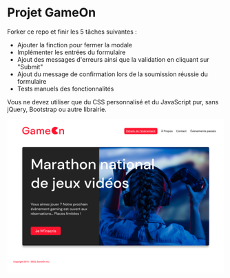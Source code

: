 # Projet GameOn
Forker ce repo et finir les 5 tâches suivantes : 

* Ajouter la finction pour fermer la modale
* Implémenter les entrées du formulaire
* Ajout des messages d'erreurs ainsi que la validation en cliquant sur "Submit"
* Ajout du message de confirmation lors de la soumission réussie du formulaire
* Tests manuels des fonctionnalités


Vous ne devez utiliser que du CSS personnalisé et du JavaScript pur, sans jQuery, Bootstrap ou autre librairie.


![alt text](https://github.com/Odul68/GameOn-website-FR/blob/master/16395717662959_HomePage.png)
